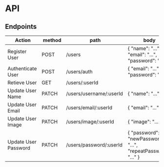 # API

## Endpoints

| Action               | method  | path                    | body                                                                 | status  |
| -------------------- | ------- | ----------------------- | ----------------------------------------------------                 | ------- |
| Register User        | POST    | /users                  | { "name": "...", "email": "...", "password": "..." }                 | 201     |
| Authenticate User    | POST    | /users/auth             | { "email": "...", "password": "..." }                                | 200     |
| Retieve User         | GET     | /users/:userId          |                                                                      | 200     |
| Update User Name     | PATCH   | /users/username/:userId | { "name": "..." }                                                    | 204     |
| Update User Email    | PATCH   | /users/email/:userId    | { "email": "..." }                                                   | 204     |
| Update User Image    | PATCH   | /users/image/:userId    | { "image": "..." }                                                   | 204     |
| Update User Password | PATCH   | /users/password/:userId | { "password": "...", "newPassword": "...", "repeatPassword": "..." } | 204     |


